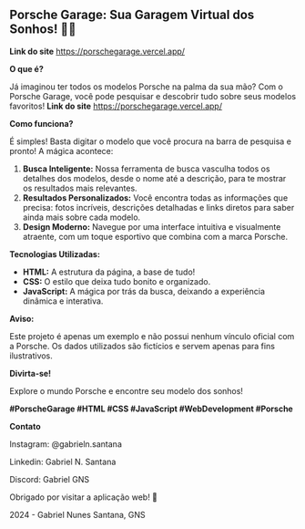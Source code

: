 ##  Porsche Garage: Sua Garagem Virtual dos Sonhos! 🚗✨


**Link do site**
https://porschegarage.vercel.app/


**O que é?**

Já imaginou ter todos os modelos Porsche na palma da sua mão? Com o Porsche Garage, você pode pesquisar e descobrir tudo sobre seus modelos favoritos! 
**Link do site**
https://porschegarage.vercel.app/

**Como funciona?**

É simples! Basta digitar o modelo que você procura na barra de pesquisa e pronto! A mágica acontece:

1. **Busca Inteligente:** Nossa ferramenta de busca vasculha todos os detalhes dos modelos, desde o nome até a descrição, para te mostrar os resultados mais relevantes.
2. **Resultados Personalizados:** Você encontra todas as informações que precisa: fotos incríveis, descrições detalhadas e links diretos para saber ainda mais sobre cada modelo.
3. **Design Moderno:** Navegue por uma interface intuitiva e visualmente atraente, com um toque esportivo que combina com a marca Porsche.

**Tecnologias Utilizadas:**

* **HTML:** A estrutura da página, a base de tudo!
* **CSS:** O estilo que deixa tudo bonito e organizado.
* **JavaScript:** A mágica por trás da busca, deixando a experiência dinâmica e interativa.

**Aviso:**

Este projeto é apenas um exemplo e não possui nenhum vínculo oficial com a Porsche. Os dados utilizados são fictícios e servem apenas para fins ilustrativos.

**Divirta-se!**

Explore o mundo Porsche e encontre seu modelo dos sonhos! ️

**#PorscheGarage #HTML #CSS #JavaScript #WebDevelopment #Porsche**

**Contato**

Instagram: @gabrieln.santana

Linkedin: Gabriel N. Santana

Discord: Gabriel GNS

Obrigado por visitar a aplicação web! 🚀

2024 - Gabriel Nunes Santana, GNS
